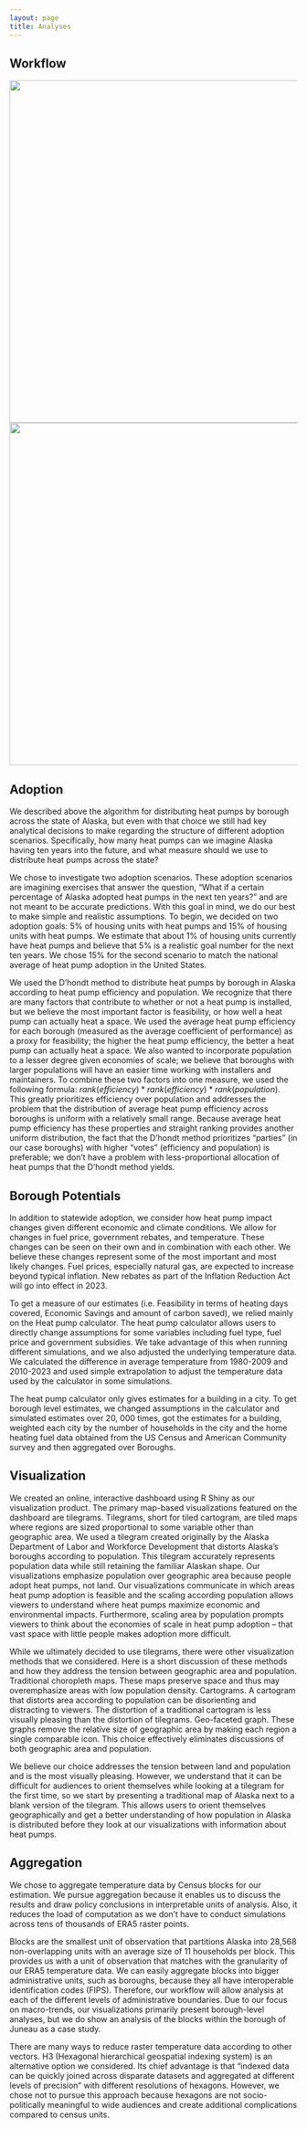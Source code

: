 ```yaml
---
layout: page
title: Analyses
---
```


## Workflow 

<img src="{{ site.url }}{{ site.baseurl }}/assets/img/deconstructing the hp calc.png"  style="height:600px;">

<img src="{{ site.url }}{{ site.baseurl }}/assets/img/Blueprint.jpg"  style="height:600px;">

## Adoption

We described above the algorithm for distributing heat pumps by borough across the state of Alaska, but even with that choice we still had key analytical decisions to make regarding the structure of different adoption scenarios. Specifically, how many heat pumps can we imagine Alaska having ten years into the future, and what measure should we use to distribute heat pumps across the state?

We chose to investigate two adoption scenarios. These adoption scenarios are imagining exercises that answer the question, “What if a certain percentage of Alaska adopted heat pumps in the next ten years?” and are not meant to be accurate predictions. With this goal in mind, we do our best to make simple and realistic assumptions. To begin, we decided on two adoption goals: 5% of housing units with heat pumps and 15% of housing units with heat pumps. We estimate that about 1% of housing units currently have heat pumps and believe that 5% is a realistic goal number for the next ten years. We chose 15% for the second scenario to match the national average of heat pump adoption in the United States.

We used the D’hondt method to distribute heat pumps by borough in Alaska according to heat pump efficiency and population. We recognize that there are many factors that contribute to whether or not a heat pump is installed, but we believe the most important factor is feasibility, or how well a heat pump can actually heat a space. We used the average heat pump efficiency for each borough (measured as the average coefficient of performance) as a proxy for feasibility; the higher the heat pump efficiency, the better a heat pump can actually heat a space. We also wanted to incorporate population to a lesser degree given economies of scale; we believe that boroughs with larger populations will have an easier time working with installers and maintainers. To combine these two factors into one measure, we used the following formula: $rank(efficiency) * rank(efficiency) * rank(population)$. This greatly prioritizes efficiency over population and addresses the problem that the distribution of average heat pump efficiency across boroughs is uniform with a relatively small range. Because average heat pump efficiency has these properties and straight ranking provides another uniform distribution, the fact that the D’hondt method prioritizes “parties” (in our case boroughs) with higher “votes” (efficiency and population) is preferable; we don’t have a problem with less-proportional allocation of heat pumps that the D’hondt method yields.

## Borough Potentials

In addition to statewide adoption, we consider how heat pump impact changes given different economic and climate conditions. We allow for changes in fuel price, government rebates, and temperature. These changes can be seen on their own and in combination with each other. We believe these changes represent some of the most important and most likely changes. Fuel prices, especially natural gas, are expected to increase beyond typical inflation. New rebates as part of the Inflation Reduction Act will go into effect in 2023.

To get a measure of our estimates (i.e. Feasibility in terms of heating days covered, Economic Savings and amount of carbon saved), we relied mainly on the Heat pump calculator. The heat pump calculator allows users to directly change assumptions for some variables including fuel type, fuel price and government subsidies. We take advantage of this when running different simulations, and we also adjusted the underlying temperature data. We calculated the difference in average temperature from 1980-2009 and 2010-2023 and used simple extrapolation to adjust the temperature data used by the calculator in some simulations. 

The heat pump calculator only gives estimates for a building in a city. To get borough level estimates, we changed assumptions in the calculator and simulated estimates over 20, 000 times, got the estimates for a building, weighted each city by the number of households in the city and the home heating fuel data obtained from the US Census and American Community survey and then aggregated over Boroughs.

## Visualization 

We created an online, interactive dashboard using R Shiny as our visualization product. The primary map-based visualizations featured on the dashboard are tilegrams. Tilegrams, short for tiled cartogram, are tiled maps where regions are sized proportional to some variable other than geographic area. We used a tilegram created originally by the Alaska Department of Labor and Workforce Development that distorts Alaska’s boroughs according to population. This tilegram accurately represents population data while still retaining the familiar Alaskan shape. Our visualizations emphasize population over geographic area because people adopt heat pumps, not land. Our visualizations communicate in which areas heat pump adoption is feasible and the scaling according population allows viewers to understand where heat pumps maximize economic and environmental impacts. Furthermore, scaling area by population prompts viewers to think about  the economies of scale in heat pump adoption – that vast space with little people makes adoption more difficult. 

While we ultimately decided to use tilegrams, there were other visualization methods that we considered. Here is a short discussion of these methods and how they address the tension between geographic area and population.
Traditional choropleth maps. These maps preserve space and thus may overemphasize areas with low population density. 
Cartograms. A cartogram that distorts area according to population can be disorienting and distracting to viewers. The distortion of a traditional cartogram is less visually pleasing than the distortion of tilegrams.
Geo-faceted graph. These graphs remove the relative size of geographic area by making each region a single comparable icon. This choice effectively eliminates discussions of both geographic area and population.

We believe our choice addresses the tension between land and population and is the most visually pleasing. However, we understand that it can be difficult for audiences to orient themselves while looking at a tilegram for the first time, so we start by presenting a traditional map of Alaska next to a blank version of the tilegram. This allows users to orient themselves geographically and get a better understanding of how population in Alaska is distributed before they look at our visualizations with information about heat pumps.


## Aggregation

We chose to aggregate temperature data by Census blocks for our estimation. We pursue aggregation because it enables us to discuss the results and draw policy conclusions in interpretable units of analysis. Also, it reduces the load of computation as we don’t have to conduct simulations across tens of thousands of ERA5 raster points. 
 
Blocks are the smallest unit of observation that partitions Alaska into 28,568 non-overlapping units with an average size of 11 households per block. This provides us with a unit of observation that matches with the granularity of our ERA5 temperature data. We can easily aggregate blocks into bigger administrative units, such as boroughs, because they all have interoperable identification codes (FIPS). Therefore, our workflow will allow analysis at each of the different levels of administrative boundaries. Due to our focus on macro-trends, our visualizations primarily present borough-level analyses, but we do show an analysis of the blocks within the borough of Juneau as a case study. 

There are many ways to reduce raster temperature data according to other vectors. H3 (Hexagonal hierarchical geospatial indexing system) is an alternative option we considered. Its chief advantage is that “indexed data can be quickly joined across disparate datasets and aggregated at different levels of precision” with different resolutions of hexagons. However, we chose not to pursue this approach because hexagons are not socio-politically meaningful to wide audiences and create additional complications compared to census units. 

